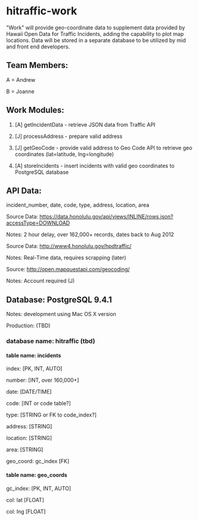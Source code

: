 # hitraffic-work
"Work" will provide geo-coordinate data to supplement data provided by Hawaii Open Data for Traffic Incidents, adding the capability to plot map locations.  Data will be stored in a separate database to be utilized by mid and front end developers.

## Team Members:
A = Andrew

B = Joanne

## Work Modules:

1) [A] getIncidentData - retrieve JSON data from Traffic API

2) [J] processAddress - prepare valid address

3) [J] getGeoCode - provide valid address to Geo Code API to retrieve geo coordinates (lat=latitude, lng=longitude)

4) [A] storeIncidents - insert incidents with valid geo coordinates to PostgreSQL database

## API Data:
incident_number, date, code, type, address, location, area

Source Data: https://data.honolulu.gov/api/views/INLINE/rows.json?accessType=DOWNLOAD

Notes: 2 hour delay, over 162,000+ records, dates back to Aug 2012

Source Data: http://www4.honolulu.gov/hpdtraffic/

Notes: Real-Time data, requires scrapping (later)

Source: http://open.mapquestapi.com/geocoding/

Notes: Account required (J)

## Database: PostgreSQL 9.4.1
Notes: development using Mac OS X version

Production: (TBD)

### database name: hitraffic (tbd)

#### table name: incidents

  index: [PK, INT, AUTO]
  
  number: [INT, over 160,000+]
  
  date: [DATE/TIME]
  
  code: [INT or code table?]
  
  type: [STRING or FK to code_index?]
  
  address: [STRING]
  
  location: [STRING]
  
  area: [STRING]
  
  geo_coord: gc_index [FK]
  
#### table name: geo_coords

  gc_index: [PK, INT, AUTO]
  
  col: lat [FLOAT]
  
  col: lng [FLOAT]


